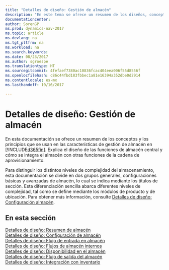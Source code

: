 ```yaml
---
title: "Detalles de diseño: Gestión de almacén"
description: "En este tema se ofrece un resumen de los diseños, conceptos y principios que están detrás de las características de gestión de almacén en [!INCLUDE[d365fin](includes/d365fin_md.md)]."
documentationcenter: 
author: SorenGP
ms.prod: dynamics-nav-2017
ms.topic: article
ms.devlang: na
ms.tgt_pltfrm: na
ms.workload: na
ms.search.keywords: 
ms.date: 08/23/2017
ms.author: sgroespe
ms.translationtype: HT
ms.sourcegitcommit: 4fefaef7380ac10836fcac404eea006f55d8556f
ms.openlocfilehash: c86c44fbd183fbbec1a81e16394a352dbe0d2914
ms.contentlocale: es-mx
ms.lasthandoff: 10/16/2017

---
```

# <a name="design-details-warehouse-management"></a>Detalles de diseño: Gestión de almacén
En esta documentación se ofrece un resumen de los conceptos y los principios que se usan en las características de gestión de almacén en [!INCLUDE[d365fin](includes/d365fin_md.md)]. Explica el diseño de las funciones de almacén central y cómo se integra el almacén con otras funciones de la cadena de aprovisionamiento.  

Para distinguir los distintos niveles de complejidad del almacenamiento, esta documentación se divide en dos grupos generales, configuraciones básicas y avanzadas de almacén, lo cual se indica mediante los títulos de sección. Esta diferenciación sencilla abarca diferentes niveles de complejidad, tal como se define mediante los módulos de producto y de ubicación. Para obtener más información, consulte [Detalles de diseño: Configuración almacén](design-details-warehouse-setup.md).  

## <a name="in-this-section"></a>En esta sección  
[Detalles de diseño: Resumen de almacén](design-details-warehouse-overview.md)  
[Detalles de diseño: Configuración de almacén](design-details-warehouse-setup.md)  
[Detalles de diseño: Flujo de entrada en almacén](design-details-inbound-warehouse-flow.md)  
[Detalles de diseño: Flujos de almacén internos](design-details-internal-warehouse-flows.md)  
[Detalles de diseño: Disponibilidad en el almacén](design-details-availability-in-the-warehouse.md)  
[Detalles de diseño: Flujo de salida del almacén](design-details-outbound-warehouse-flow.md)  
[Detalles de diseño: Integración con inventario](design-details-integration-with-inventory.md)

